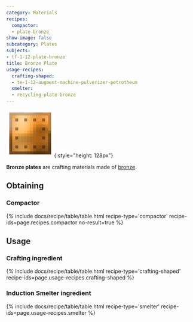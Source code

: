 ```yaml
---
category: Materials
recipes:
  compactor:
  - plate-bronze
show-image: false
subcategory: Plates
subjects:
- tf-1-12-plate-bronze
title: Bronze Plate
usage-recipes:
  crafting-shaped:
  - te-1-12-augment-machine-pulverizer-petrotheum
  smelter:
  - recycling-plate-bronze
---
```


![Bronze plate](/assets/images/docs/1.12/thermal-foundation/plate-bronze.png){:style="height: 128px"}


**Bronze plates** are crafting materials made of [bronze](../bronze-ingot/).


Obtaining
---------

### Compactor
{% include docs/recipe/table/table.html recipe-type='compactor' recipe-ids=page.recipes.compactor no-result=true %}


Usage
-----

### Crafting ingredient
{% include docs/recipe/table/table.html recipe-type='crafting-shaped' recipe-ids=page.usage-recipes.crafting-shaped %}

### Induction Smelter ingredient
{% include docs/recipe/table/table.html recipe-type='smelter' recipe-ids=page.usage-recipes.smelter %}
